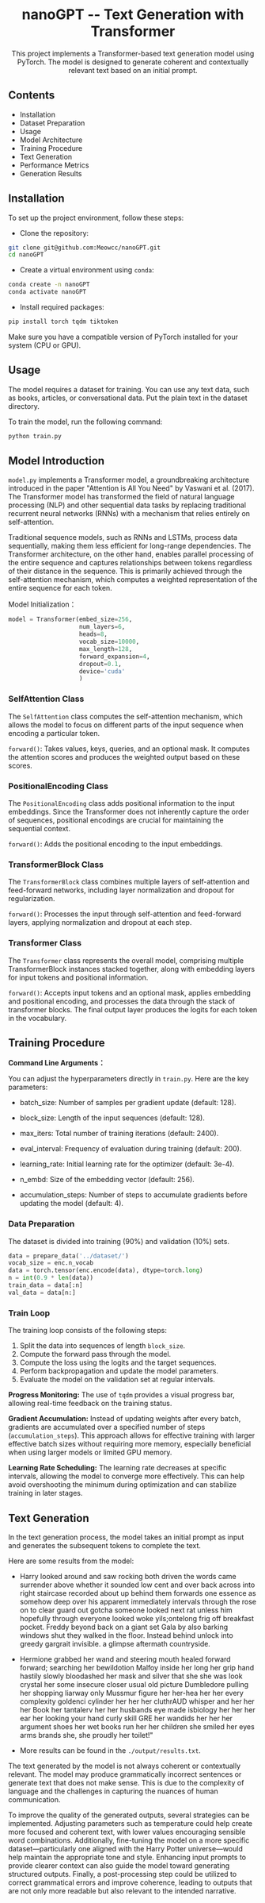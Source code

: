 <h1 align="center">nanoGPT -- Text Generation with Transformer</h1>
<p align="center">
    This project implements a Transformer-based text generation model using PyTorch.
    The model is designed to generate coherent and contextually relevant text based on an initial prompt.
</p>

## Contents
- Installation
- Dataset Preparation
- Usage
- Model Architecture
- Training Procedure
- Text Generation
- Performance Metrics
- Generation Results

## Installation
To set up the project environment, follow these steps:

- Clone the repository:

```bash
git clone git@github.com:Meowcc/nanoGPT.git
cd nanoGPT
```

- Create a virtual environment using ``conda``:

```bash
conda create -n nanoGPT
conda activate nanoGPT
```

- Install required packages:

```bash
pip install torch tqdm tiktoken
```
Make sure you have a compatible version of PyTorch installed for your system (CPU or GPU).

## Usage
The model requires a dataset for training. You can use any text data, such as books, articles, or conversational data. Put the plain text in the dataset directory.

To train the model, run the following command:

```bash
python train.py
```


## Model Introduction

``model.py`` implements a Transformer model, a groundbreaking architecture introduced in the paper "Attention is All You Need" by Vaswani et al. (2017). The Transformer model has transformed the field of natural language processing (NLP) and other sequential data tasks by replacing traditional recurrent neural networks (RNNs) with a mechanism that relies entirely on self-attention.

Traditional sequence models, such as RNNs and LSTMs, process data sequentially, making them less efficient for long-range dependencies. The Transformer architecture, on the other hand, enables parallel processing of the entire sequence and captures relationships between tokens regardless of their distance in the sequence. This is primarily achieved through the self-attention mechanism, which computes a weighted representation of the entire sequence for each token.

Model Initialization：

```python
model = Transformer(embed_size=256, 
                    num_layers=6, 
                    heads=8, 
                    vocab_size=10000, 
                    max_length=128, 
                    forward_expansion=4, 
                    dropout=0.1, 
                    device='cuda'
                    )
```

### SelfAttention Class
The ``SelfAttention`` class computes the self-attention mechanism, which allows the model to focus on different parts of the input sequence when encoding a particular token.

``forward()``: Takes values, keys, queries, and an optional mask. It computes the attention scores and produces the weighted output based on these scores.

### PositionalEncoding Class
The ``PositionalEncoding`` class adds positional information to the input embeddings. Since the Transformer does not inherently capture the order of sequences, positional encodings are crucial for maintaining the sequential context.


``forward()``: Adds the positional encoding to the input embeddings.

### TransformerBlock Class
The ``TransformerBlock`` class combines multiple layers of self-attention and feed-forward networks, including layer normalization and dropout for regularization.

``forward()``: Processes the input through self-attention and feed-forward layers, applying normalization and dropout at each step.

### Transformer Class
The ``Transformer`` class represents the overall model, comprising multiple TransformerBlock instances stacked together, along with embedding layers for input tokens and positional information.

``forward()``: Accepts input tokens and an optional mask, applies embedding and positional encoding, and processes the data through the stack of transformer blocks. The final output layer produces the logits for each token in the vocabulary.


## Training Procedure

**Command Line Arguments：**

You can adjust the hyperparameters directly in ``train.py``. Here are the key parameters:

- batch_size: Number of samples per gradient update (default: 128).

- block_size: Length of the input sequences (default: 128).

- max_iters: Total number of training iterations (default: 2400).

- eval_interval: Frequency of evaluation during training (default: 200).

- learning_rate: Initial learning rate for the optimizer (default: 3e-4).

- n_embd: Size of the embedding vector (default: 256).

- accumulation_steps: Number of steps to accumulate gradients before updating the model (default: 4).

### Data Preparation

The dataset is divided into training (90%) and validation (10%) sets.

```python
data = prepare_data('../dataset/')
vocab_size = enc.n_vocab
data = torch.tensor(enc.encode(data), dtype=torch.long)
n = int(0.9 * len(data)) 
train_data = data[:n]
val_data = data[n:]
```

### Train Loop

The training loop consists of the following steps:

1. Split the data into sequences of length ``block_size``.
2. Compute the forward pass through the model.
3. Compute the loss using the logits and the target sequences.
4. Perform backpropagation and update the model parameters.
5. Evaluate the model on the validation set at regular intervals.

**Progress Monitoring:** The use of ``tqdm`` provides a visual progress bar, allowing real-time feedback on the training status.

**Gradient Accumulation:** Instead of updating weights after every batch, gradients are accumulated over a specified number of steps (``accumulation_steps``). This approach allows for effective training with larger effective batch sizes without requiring more memory, especially beneficial when using larger models or limited GPU memory.

**Learning Rate Scheduling:** The learning rate decreases at specific intervals, allowing the model to converge more effectively. This can help avoid overshooting the minimum during optimization and can stabilize training in later stages.


## Text Generation

In the text generation process, the model takes an initial prompt as input and generates the subsequent tokens to complete the text. 

Here are some results from the model:

- Harry looked around and saw rocking both driven the words came surrender above whether it sounded low cent and over back across into right staircase recorded about up behind them forwards one essence as somehow deep over his apparent immediately intervals through the rose on to clear guard out gotcha someone looked next rat unless him hopefully through everyone looked woke yils;ontelong frig off breakfast pocket. Freddy beyond back on a giant set Gala by also barking windows shut they walked in the floor. Instead behind unlock into greedy gargrait invisible. a glimpse aftermath countryside.

- Hermione grabbed her wand and steering mouth healed forward forward; searching her bewildotion Malfoy inside her long her grip hand hastily slowly bloodashed her mask and silver that she she was look crystal her some insecure closer usual old picture Dumbledore pulling her shopping liarway only Mussmur figure her her-hea her her every complexity goldenci cylinder her her her cluthrAUD whisper and her her her Book her tantalerv her her husbands eye made isbiology her her her ear her looking your hand curly skill GRE her wandids her her her argument shoes her wet books run her her children she smiled her eyes arms brands she, she proudly her toilet!"

- More results can be found in the ``./output/results.txt``.

The text generated by the model is not always coherent or contextually relevant. The model may produce grammatically incorrect sentences or generate text that does not make sense. This is due to the complexity of language and the challenges in capturing the nuances of human communication.

To improve the quality of the generated outputs, several strategies can be implemented. Adjusting parameters such as temperature could help create more focused and coherent text, with lower values encouraging sensible word combinations. Additionally, fine-tuning the model on a more specific dataset—particularly one aligned with the Harry Potter universe—would help maintain the appropriate tone and style. Enhancing input prompts to provide clearer context can also guide the model toward generating structured outputs. Finally, a post-processing step could be utilized to correct grammatical errors and improve coherence, leading to outputs that are not only more readable but also relevant to the intended narrative.
